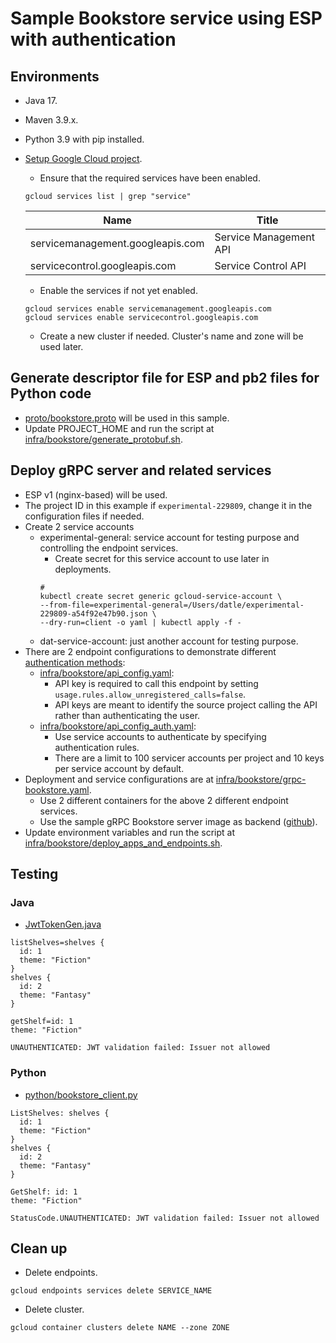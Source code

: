 # Sample Bookstore service using ESP with authentication

## Environments
- Java 17.
- Maven 3.9.x.
- Python 3.9 with pip installed.
- [Setup Google Cloud project](https://cloud.google.com/endpoints/docs/grpc/get-started-kubernetes#before-you-begin).
  - Ensure that the required services have been enabled.
  ```shell
  gcloud services list | grep "service"
  ```
  | Name                             | Title                  |
  |----------------------------------|------------------------|
  | servicemanagement.googleapis.com | Service Management API |
  | servicecontrol.googleapis.com    | Service Control API    |

  - Enable the services if not yet enabled.
  ```shell
  gcloud services enable servicemanagement.googleapis.com
  gcloud services enable servicecontrol.googleapis.com
  ```
  
  - Create a new cluster if needed. Cluster's name and zone will be used later.

## Generate descriptor file for ESP and pb2 files for Python code
- [proto/bookstore.proto](proto/bookstore.proto) will be used in this sample.
- Update PROJECT_HOME and run the script at
  [infra/bookstore/generate_protobuf.sh](infra/bookstore/generate_protobuf.sh). 

## Deploy gRPC server and related services
- ESP v1 (nginx-based) will be used.
- The project ID in this example if `experimental-229809`, change it in the configuration files if needed.
- Create 2 service accounts
  - experimental-general: service account for testing purpose and controlling the endpoint services.
    - Create secret for this service account to use later in deployments.
    ```shell
    # 
    kubectl create secret generic gcloud-service-account \
    --from-file=experimental-general=/Users/datle/experimental-229809-a54f92e47b90.json \
    --dry-run=client -o yaml | kubectl apply -f -
    ```
  - dat-service-account: just another account for testing purpose.
- There are 2 endpoint configurations to demonstrate different
  [authentication methods](https://cloud.google.com/endpoints/docs/openapi/authentication-method):
  - [infra/bookstore/api_config.yaml](infra/bookstore/api_config.yaml):
    - API key is required to call this endpoint by setting `usage.rules.allow_unregistered_calls=false`.
    - API keys are meant to identify the source project calling the API rather than authenticating the user.
  - [infra/bookstore/api_config_auth.yaml](infra/bookstore/api_config_auth.yaml):
    - Use service accounts to authenticate by specifying authentication rules.
    - There are a limit to 100 servicer accounts per project and 10 keys per service account by default.
- Deployment and service configurations are at [infra/bookstore/grpc-bookstore.yaml](infra/bookstore/grpc-bookstore.yaml).
  - Use 2 different containers for the above 2 different endpoint services.
  - Use the sample gRPC Bookstore server image as backend
    ([github](https://github.com/GoogleCloudPlatform/python-docs-samples/tree/main/endpoints/bookstore-grpc)).
- Update environment variables and run the script at
  [infra/bookstore/deploy_apps_and_endpoints.sh](infra/bookstore/deploy_apps_and_endpoints.sh).

## Testing
### Java
- [JwtTokenGen.java](src/main/java/com/datle/esp/auth/JwtTokenGen.java)
```logs
listShelves=shelves {
  id: 1
  theme: "Fiction"
}
shelves {
  id: 2
  theme: "Fantasy"
}

getShelf=id: 1
theme: "Fiction"

UNAUTHENTICATED: JWT validation failed: Issuer not allowed 
```

### Python
- [python/bookstore_client.py](python/bookstore_client.py)
```logs
ListShelves: shelves {
  id: 1
  theme: "Fiction"
}
shelves {
  id: 2
  theme: "Fantasy"
}

GetShelf: id: 1
theme: "Fiction"

StatusCode.UNAUTHENTICATED: JWT validation failed: Issuer not allowed 
```

## Clean up
- Delete endpoints.
```shell
gcloud endpoints services delete SERVICE_NAME
```

- Delete cluster.
```shell
gcloud container clusters delete NAME --zone ZONE
```
